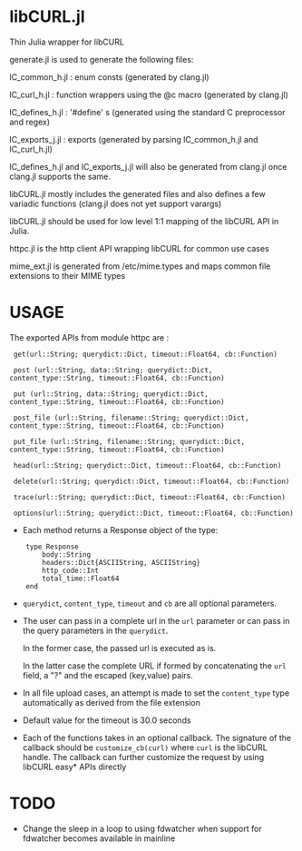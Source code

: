 libCURL.jl
==========

Thin Julia wrapper for libCURL

generate.jl is used to generate the following files:


lC_common_h.jl : enum consts (generated by clang.jl)

lC_curl_h.jl : function wrappers using the @c macro (generated by clang.jl)

lC_defines_h.jl : '#define' s (generated using the standard C preprocessor and regex)

lC_exports_j.jl : exports (generated by parsing lC_common_h.jl and lC_curl_h.jl)

lC_defines_h.jl and lC_exports_j.jl will also be generated from clang.jl once clang.jl supports the same.

libCURL.jl mostly includes the generated files and also defines a few variadic functions (clang.jl does not yet support varargs)

libCURL.jl should be used for low level 1:1 mapping of the libCURL API in Julia.

httpc.jl is the http client API wrapping libCURL for common use cases

mime_ext.jl is generated from /etc/mime.types and maps common file extensions to their MIME types


USAGE
=====

The exported APIs from module httpc are :

```
 get(url::String; querydict::Dict, timeout::Float64, cb::Function)

 post (url::String, data::String; querydict::Dict, content_type::String, timeout::Float64, cb::Function)

 put (url::String, data::String; querydict::Dict, content_type::String, timeout::Float64, cb::Function)

 post_file (url::String, filename::String; querydict::Dict, content_type::String, timeout::Float64, cb::Function)
 
 put_file (url::String, filename::String; querydict::Dict, content_type::String, timeout::Float64, cb::Function)
 
 head(url::String; querydict::Dict, timeout::Float64, cb::Function)
 
 delete(url::String; querydict::Dict, timeout::Float64, cb::Function)
 
 trace(url::String; querydict::Dict, timeout::Float64, cb::Function)
 
 options(url::String; querydict::Dict, timeout::Float64, cb::Function)
```

- Each method returns a Response object of the type:
```
    type Response
        body::String
        headers::Dict{ASCIIString, ASCIIString}
        http_code::Int
        total_time::Float64
    end
```

- ```querydict```, ```content_type```, ```timeout``` and ```cb``` are all optional parameters.

- The user can pass in a complete url in the ```url``` parameter or can pass in the query parameters
  in the ```querydict```.

  In the former case, the passed url is executed as is.

  In the latter case the complete URL if formed by concatenating the ```url``` field, a "?" and
  the escaped (key,value) pairs. 

- In all file upload cases, an attempt is made to set the ```content_type``` type automatically as
  derived from the file extension
  
- Default value for the timeout is 30.0 seconds

- Each of the functions takes in an optional callback. The signature of the callback should be
  ```customize_cb(curl)``` where ```curl``` is the libCURL handle. The callback can further customize
  the request by using libCURL easy* APIs directly


TODO
====
- Change the sleep in a loop to using fdwatcher when support for fdwatcher becomes available in mainline





